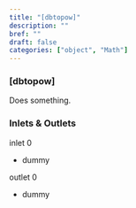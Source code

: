 ```yaml
---
title: "[dbtopow]"
description: ""
bref: ""
draft: false
categories: ["object", "Math"]
---
```


### [dbtopow]

Does something.

### Inlets & Outlets

inlet 0

 - dummy

outlet 0

 - dummy
 
